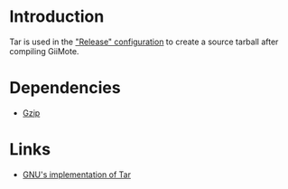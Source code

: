 # Introduction #

Tar is used in the ["Release" configuration](ReleaseConfiguration.md) to create a source tarball after compiling GiiMote.

# Dependencies #

  * [Gzip](Gzip.md)

# Links #

  * [GNU's implementation of Tar](http://www.gnu.org/software/tar/)